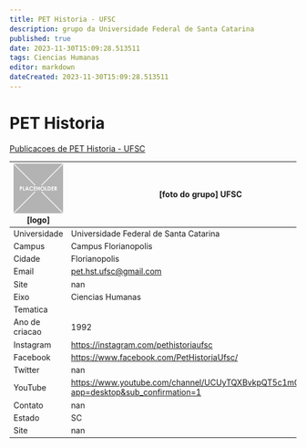 ```yaml
---
title: PET Historia - UFSC
description: grupo da Universidade Federal de Santa Catarina
published: true
date: 2023-11-30T15:09:28.513511
tags: Ciencias Humanas
editor: markdown
dateCreated: 2023-11-30T15:09:28.513511
---
```


# PET Historia

[Publicacoes de PET Historia - UFSC](/atividade/183PETHistoriaUFSC/feed.md)

| ![placeholder.png](/placeholder.png) [logo] | [foto do grupo] UFSC         |
| ------------------------------------------- | ------------------------------------------------- |
| Universidade                                | Universidade Federal de Santa Catarina      |
| Campus                                      | Campus Florianopolis            |
| Cidade                                      | Florianopolis             |
| Email                                       | pet.hst.ufsc@gmail.com             |
| Site                                        | nan              |
| Eixo                                        | Ciencias Humanas              |
| Tematica                                    |           |
| Ano de criacao                              | 1992        |
| Instagram                                   | https://instagram.com/pethistoriaufsc         |
| Facebook                                    | https://www.facebook.com/PetHistoriaUfsc/          |
| Twitter                                     | nan           |
| YouTube                                     | https://www.youtube.com/channel/UCUyTQXBvkpQT5c1mC_ykrFw?app=desktop&sub_confirmation=1           |
| Contato                                     | nan         |
| Estado                                      |  SC            |
| Site                                        | nan |
